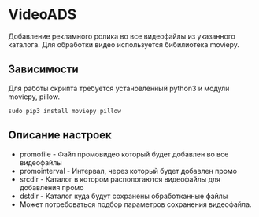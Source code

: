 # VideoADS
Добавление рекламного ролика во все видеофайлы из указанного каталога. Для обработки видео используется бибилиотека moviepy. 

## Зависимости
Для работы скрипта требуется установленный python3 и модули moviepy, pillow. 
```
sudo pip3 install moviepy pillow
```

## Описание настроек
* promofile - Файл промовидео который будет добавлен во все видеофайлы
* promointerval - Интервал, через который будет добавлен промо
* srcdir - Каталог в котором распологаются видеофайлы для добавления промо
* dstdir - Каталог куда будут сохранены обработканные файлы
* Может потребоваться подбор параметров сохранения видеофайла. 
